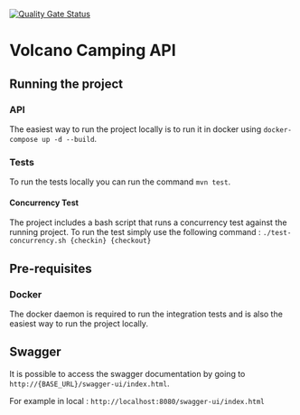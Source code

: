 [![Quality Gate Status](https://sonarcloud.io/api/project_badges/measure?project=Gladhus_volcano-camping-api&metric=alert_status)](https://sonarcloud.io/summary/new_code?id=Gladhus_volcano-camping-api)


# Volcano Camping API

## Running the project

### API
The easiest way to run the project locally is to run it in docker using `docker-compose up -d --build`.

### Tests
To run the tests locally you can run the command `mvn test`.

#### Concurrency Test
The project includes a bash script that runs a concurrency test against the running project. 
To run the test simply use the following command : `./test-concurrency.sh {checkin} {checkout}`

## Pre-requisites

### Docker
The docker daemon is required to run the integration tests and is also the easiest way to run the project locally.

## Swagger

It is possible to access the swagger documentation by going to `http://{BASE_URL}/swagger-ui/index.html`.

For example in local : `http://localhost:8080/swagger-ui/index.html`